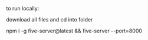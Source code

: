to run locally:

download all files and cd into folder

npm i -g five-server@latest && five-server --port=8000